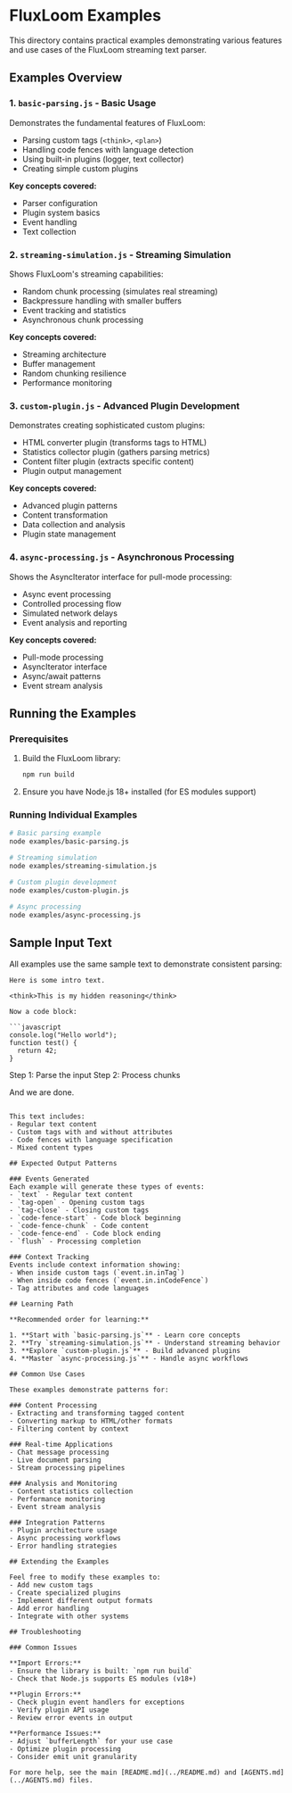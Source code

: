 # FluxLoom Examples

This directory contains practical examples demonstrating various features and use cases of the FluxLoom streaming text parser.

## Examples Overview

### 1. `basic-parsing.js` - Basic Usage

Demonstrates the fundamental features of FluxLoom:

- Parsing custom tags (`<think>`, `<plan>`)
- Handling code fences with language detection
- Using built-in plugins (logger, text collector)
- Creating simple custom plugins

**Key concepts covered:**

- Parser configuration
- Plugin system basics
- Event handling
- Text collection

### 2. `streaming-simulation.js` - Streaming Simulation

Shows FluxLoom's streaming capabilities:

- Random chunk processing (simulates real streaming)
- Backpressure handling with smaller buffers
- Event tracking and statistics
- Asynchronous chunk processing

**Key concepts covered:**

- Streaming architecture
- Buffer management
- Random chunking resilience
- Performance monitoring

### 3. `custom-plugin.js` - Advanced Plugin Development

Demonstrates creating sophisticated custom plugins:

- HTML converter plugin (transforms tags to HTML)
- Statistics collector plugin (gathers parsing metrics)
- Content filter plugin (extracts specific content)
- Plugin output management

**Key concepts covered:**

- Advanced plugin patterns
- Content transformation
- Data collection and analysis
- Plugin state management

### 4. `async-processing.js` - Asynchronous Processing

Shows the AsyncIterator interface for pull-mode processing:

- Async event processing
- Controlled processing flow
- Simulated network delays
- Event analysis and reporting

**Key concepts covered:**

- Pull-mode processing
- AsyncIterator interface
- Async/await patterns
- Event stream analysis

## Running the Examples

### Prerequisites

1. Build the FluxLoom library:

   ```bash
   npm run build
   ```

2. Ensure you have Node.js 18+ installed (for ES modules support)

### Running Individual Examples

```bash
# Basic parsing example
node examples/basic-parsing.js

# Streaming simulation
node examples/streaming-simulation.js

# Custom plugin development
node examples/custom-plugin.js

# Async processing
node examples/async-processing.js
```

## Sample Input Text

All examples use the same sample text to demonstrate consistent parsing:

````
Here is some intro text.

<think>This is my hidden reasoning</think>

Now a code block:

```javascript
console.log("Hello world");
function test() {
  return 42;
}
````

<plan attr="value">
Step 1: Parse the input
Step 2: Process chunks
</plan>

And we are done.

```

This text includes:
- Regular text content
- Custom tags with and without attributes
- Code fences with language specification
- Mixed content types

## Expected Output Patterns

### Events Generated
Each example will generate these types of events:
- `text` - Regular text content
- `tag-open` - Opening custom tags
- `tag-close` - Closing custom tags
- `code-fence-start` - Code block beginning
- `code-fence-chunk` - Code content
- `code-fence-end` - Code block ending
- `flush` - Processing completion

### Context Tracking
Events include context information showing:
- When inside custom tags (`event.in.inTag`)
- When inside code fences (`event.in.inCodeFence`)
- Tag attributes and code languages

## Learning Path

**Recommended order for learning:**

1. **Start with `basic-parsing.js`** - Learn core concepts
2. **Try `streaming-simulation.js`** - Understand streaming behavior
3. **Explore `custom-plugin.js`** - Build advanced plugins
4. **Master `async-processing.js`** - Handle async workflows

## Common Use Cases

These examples demonstrate patterns for:

### Content Processing
- Extracting and transforming tagged content
- Converting markup to HTML/other formats
- Filtering content by context

### Real-time Applications
- Chat message processing
- Live document parsing
- Stream processing pipelines

### Analysis and Monitoring
- Content statistics collection
- Performance monitoring
- Event stream analysis

### Integration Patterns
- Plugin architecture usage
- Async processing workflows
- Error handling strategies

## Extending the Examples

Feel free to modify these examples to:
- Add new custom tags
- Create specialized plugins
- Implement different output formats
- Add error handling
- Integrate with other systems

## Troubleshooting

### Common Issues

**Import Errors:**
- Ensure the library is built: `npm run build`
- Check that Node.js supports ES modules (v18+)

**Plugin Errors:**
- Check plugin event handlers for exceptions
- Verify plugin API usage
- Review error events in output

**Performance Issues:**
- Adjust `bufferLength` for your use case
- Optimize plugin processing
- Consider emit unit granularity

For more help, see the main [README.md](../README.md) and [AGENTS.md](../AGENTS.md) files.
```
